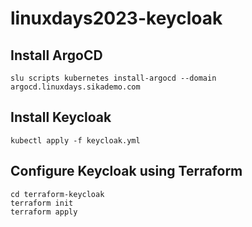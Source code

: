 # linuxdays2023-keycloak

## Install ArgoCD

```
slu scripts kubernetes install-argocd --domain argocd.linuxdays.sikademo.com
```

## Install Keycloak

```
kubectl apply -f keycloak.yml
```

## Configure Keycloak using Terraform

```
cd terraform-keycloak
terraform init
terraform apply
```
